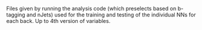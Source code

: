 Files given by running the analysis code (which preselects based on b-tagging and nJets) used for the training and testing of the individual NNs for each back.
Up to 4th version of variables.
